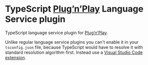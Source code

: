 # TypeScript [Plug’n’Play](https://yarnpkg.com/en/docs/pnp) Language Service plugin

TypeScript language service plugin for [Plug’n’Play](https://yarnpkg.com/en/docs/pnp).

Unlike regular language service plugins you can't enable it in your `tsconfig.json` file, because
TypeScript would have to resolve it with standard resolution algorithm first. Instead use a
[Visual Studio Code extension](https://github.com/ark120202/vscode-typescript-pnp-plugin).
